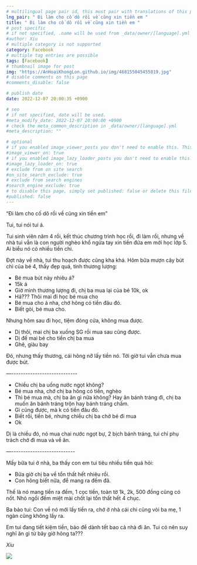 ```yaml
---
# multilingual page pair id, this must pair with translations of this page. (This name must be unique)
lng_pair: " Đi làm cho cố dô rồi về cũng xin tiền em "
title: " Đi làm cho cố dô rồi về cũng xin tiền em "
# post specific
# if not specified, .name will be used from _data/owner/[language].yml
#author: Xíu
# multiple category is not supported
category: Facebook
# multiple tag entries are possible
tags: [Facebook]
# thumbnail image for post
img: "https://AnHoaiKhongLon.github.io/img/468155045455819.jpg"
# disable comments on this page
#comments_disable: false

# publish date
date: 2022-12-07 20:00:35 +0900

# seo
# if not specified, date will be used.
#meta_modify_date: 2022-12-07 20:00:00 +0900
# check the meta_common_description in _data/owner/[language].yml
#meta_description: ""

# optional
# if you enabled image_viewer_posts you don't need to enable this. This is only if image_viewer_posts = false
#image_viewer_on: true
# if you enabled image_lazy_loader_posts you don't need to enable this. This is only if image_lazy_loader_posts = false
#image_lazy_loader_on: true
# exclude from on site search
#on_site_search_exclude: true
# exclude from search engines
#search_engine_exclude: true
# to disable this page, simply set published: false or delete this file
#published: false
---
```

“Đi làm cho cố dô rồi về cũng xin tiền em”

Tui, tui nói tui á.

Tui sinh viên năm 4 rồi, kết thúc chương trình học rồi, đi làm rồi, nhưng về nhà tui vẫn là con người nghèo khổ ngửa tay xin tiền đứa em mới học lớp 5. Ai biểu nó có nhiều tiền chi.

Đợt này về nhà, tui thu hoạch được cũng kha khá. Hôm bữa mượn cây bút chì của bé 4, thấy đẹp quá, tính thương lượng:

- Bé mua bút này nhiêu á?
- 15k á
- Giờ mình thương lượng đi, chị ba mua lại của bé 10k, ok
- Hả??? Thôi mai đi học bé mua cho
- Bé mua cho á nha, chớ hông có tiền đâu đó.
- Biết gòi, bé mua cho.

Nhưng hôm sau đi học, tiệm đóng cửa, không mua được.

- Dị thôi, mai chị ba xuống SG rồi mua sau cũng được.
- Dị để mai bé cho tiền chị ba mua
- Ghê, giàu bay

Đó, nhưng thấy thương, cái hông nỡ lấy tiền nó. Tới giờ tui vẫn chưa mua được bút.

—----------------------------

- Chiều chị ba uống nước ngọt không?
- Bé mua nha, chớ chị ba hông có tiền, nghèo
- Thì bé mua mà, chị ba ăn gì nữa không? Hay ăn bánh tráng đi, chị ba muốn ăn bánh tráng trộn hay bánh tráng chấm.
- Gì cũng được, mà k có tiền đâu đó.
- Biết rồi, tiền bé, nhưng chiều chị ba chở bé đi mua
- Ok

Dị là chiều đó, nó mua chai nước ngọt bự, 2 bịch bánh tráng, tui chỉ phụ trách chở đi mua và về ăn.

—---------------------------

Mấy bữa tui ở nhà, ba thấy con em tui tiêu nhiều tiền quá hỏi:

- Bữa giờ chị ba về tổn thất hết nhiêu rồi.
- Con hông biết nữa, để mang ra đếm đã.

Thế là nó mang tiền ra đếm, 1 cọc tiền, toàn tờ 1k, 2k, 500 đồng cũng có nốt. Nhỏ ngồi đếm miệt mài chốt lại tổn thất hết 4 chục.

Ba bảo tui: Con về nó mới lấy tiền ra, chớ ở nhà cái chi cũng vòi ba mẹ, 1 ngàn cũng không lấy ra.

Em tui đang tiết kiệm tiền, bảo để dành tết bao cả nhà đi ăn. Tui có nên suy nghĩ ăn gì từ bây giờ hông ta???

_Xíu_
<!-- outline-end -->

<img src= "https://AnHoaiKhongLon.github.io/img/468155045455819.jpg">


